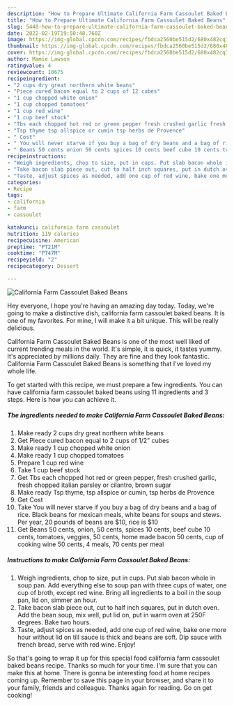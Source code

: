 ```yaml
---
description: "How to Prepare Ultimate California Farm Cassoulet Baked Beans"
title: "How to Prepare Ultimate California Farm Cassoulet Baked Beans"
slug: 5448-how-to-prepare-ultimate-california-farm-cassoulet-baked-beans
date: 2022-02-19T19:50:48.760Z
image: https://img-global.cpcdn.com/recipes/fbdca2560be515d2/680x482cq70/california-farm-cassoulet-baked-beans-recipe-main-photo.jpg
thumbnail: https://img-global.cpcdn.com/recipes/fbdca2560be515d2/680x482cq70/california-farm-cassoulet-baked-beans-recipe-main-photo.jpg
cover: https://img-global.cpcdn.com/recipes/fbdca2560be515d2/680x482cq70/california-farm-cassoulet-baked-beans-recipe-main-photo.jpg
author: Mamie Lawson
ratingvalue: 4
reviewcount: 10675
recipeingredient:
- "2 cups dry great northern white beans"
- "Piece cured bacon equal to 2 cups of 12 cubes"
- "1 cup chopped white onion"
- "1 cup chopped tomatoes"
- "1 cup red wine"
- "1 cup beef stock"
- "Tbs each chopped hot red or green pepper fresh crushed garlic fresh chopped italian parsley or cilantro brown sugar"
- "Tsp thyme tsp allspice or cumin tsp herbs de Provence"
- " Cost"
- " You will never starve if you buy a bag of dry beans and a bag of rice Black beans for mexican meals white beans for soups and stews Per year 20 pounds of beans are 10 rice is 10"
- " Beans 50 cents onion 50 cents spices 10 cents beef cube 10 cents tomatoes veggies 50 cents home made bacon 50 cents cup of cooking wine 50 cents 4 meals 70 cents per meal"
recipeinstructions:
- "Weigh ingredients, chop to size, put in cups. Put slab bacon whole in soup pan. Add everything else to soup pan with three cups of water, one cup of broth, except red wine. Bring all ingredients to a boil in the soup pan, lid on, simmer an hour."
- "Take bacon slab piece out, cut to half inch squares, put in dutch oven. Add the bean soup, mix well, put lid on, put in warm oven at 250F degrees. Bake two hours."
- "Taste, adjust spices as needed, add one cup of red wine, bake one more hour without lid on till sauce is thick and beans are soft. Dip sauce with french bread, serve with red wine. Enjoy!"
categories:
- Recipe
tags:
- california
- farm
- cassoulet

katakunci: california farm cassoulet 
nutrition: 119 calories
recipecuisine: American
preptime: "PT21M"
cooktime: "PT47M"
recipeyield: "2"
recipecategory: Dessert

---
```



![California Farm Cassoulet Baked Beans](https://img-global.cpcdn.com/recipes/fbdca2560be515d2/680x482cq70/california-farm-cassoulet-baked-beans-recipe-main-photo.jpg)

Hey everyone, I hope you're having an amazing day today. Today, we're going to make a distinctive dish, california farm cassoulet baked beans. It is one of my favorites. For mine, I will make it a bit unique. This will be really delicious.

California Farm Cassoulet Baked Beans is one of the most well liked of current trending meals in the world. It's simple, it is quick, it tastes yummy. It's appreciated by millions daily. They are fine and they look fantastic. California Farm Cassoulet Baked Beans is something that I've loved my whole life.




To get started with this recipe, we must prepare a few ingredients. You can have california farm cassoulet baked beans using 11 ingredients and 3 steps. Here is how you can achieve it.

<!--inarticleads1-->

##### The ingredients needed to make California Farm Cassoulet Baked Beans:

1. Make ready 2 cups dry great northern white beans
1. Get Piece cured bacon equal to 2 cups of 1/2” cubes
1. Make ready 1 cup chopped white onion
1. Make ready 1 cup chopped tomatoes
1. Prepare 1 cup red wine
1. Take 1 cup beef stock
1. Get Tbs each chopped hot red or green pepper, fresh crushed garlic, fresh chopped italian parsley or cilantro, brown sugar
1. Make ready Tsp thyme, tsp allspice or cumin, tsp herbs de Provence
1. Get  Cost
1. Take  You will never starve if you buy a bag of dry beans and a bag of rice. Black beans for mexican meals, white beans for soups and stews. Per year, 20 pounds of beans are $10, rice is $10
1. Get  Beans 50 cents, onion, 50 cents, spices 10 cents, beef cube 10 cents, tomatoes, veggies, 50 cents, home made bacon 50 cents, cup of cooking wine 50 cents, 4 meals, 70 cents per meal




<!--inarticleads2-->

##### Instructions to make California Farm Cassoulet Baked Beans:

1. Weigh ingredients, chop to size, put in cups. Put slab bacon whole in soup pan. Add everything else to soup pan with three cups of water, one cup of broth, except red wine. Bring all ingredients to a boil in the soup pan, lid on, simmer an hour.
1. Take bacon slab piece out, cut to half inch squares, put in dutch oven. Add the bean soup, mix well, put lid on, put in warm oven at 250F degrees. Bake two hours.
1. Taste, adjust spices as needed, add one cup of red wine, bake one more hour without lid on till sauce is thick and beans are soft. Dip sauce with french bread, serve with red wine. Enjoy!




So that's going to wrap it up for this special food california farm cassoulet baked beans recipe. Thanks so much for your time. I'm sure that you can make this at home. There is gonna be interesting food at home recipes coming up. Remember to save this page in your browser, and share it to your family, friends and colleague. Thanks again for reading. Go on get cooking!
